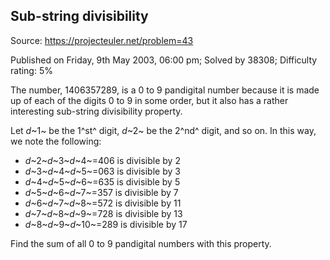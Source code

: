 Sub-string divisibility
-----------------------

Source: https://projecteuler.net/problem=43

Published on Friday, 9th May 2003, 06:00 pm; Solved by 38308; Difficulty
rating: 5%

The number, 1406357289, is a 0 to 9 pandigital number because it is made
up of each of the digits 0 to 9 in some order, but it also has a rather
interesting sub-string divisibility property.

Let *d*~1~ be the 1^st^ digit, *d*~2~ be the 2^nd^ digit, and so on. In
this way, we note the following:

-   *d*~2~*d*~3~*d*~4~=406 is divisible by 2
-   *d*~3~*d*~4~*d*~5~=063 is divisible by 3
-   *d*~4~*d*~5~*d*~6~=635 is divisible by 5
-   *d*~5~*d*~6~*d*~7~=357 is divisible by 7
-   *d*~6~*d*~7~*d*~8~=572 is divisible by 11
-   *d*~7~*d*~8~*d*~9~=728 is divisible by 13
-   *d*~8~*d*~9~*d*~10~=289 is divisible by 17

Find the sum of all 0 to 9 pandigital numbers with this property.
